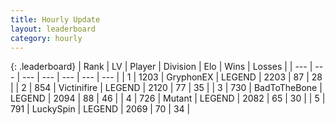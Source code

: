 ```yaml
---
title: Hourly Update
layout: leaderboard
category: hourly
---
```


{: .leaderboard}
| Rank | LV | Player | Division | Elo | Wins | Losses |
| --- | --- | --- | --- | --- | --- | --- |
| <span data-change="0">1</span> | 1203 | <span title="ID: 315148">GryphonEX</span> | LEGEND | <span data-change="8">2203</span> | <span data-change="2">87</span> | <span data-change="0">28</span> |
| <span data-change="0">2</span> | 854 | <span title="ID: 112242">Victinifire</span> | LEGEND | <span data-change="0">2120</span> | <span data-change="0">77</span> | <span data-change="0">35</span> |
| <span data-change="0">3</span> | 730 | <span title="ID: 391169">BadToTheBone</span> | LEGEND | <span data-change="0">2094</span> | <span data-change="0">88</span> | <span data-change="0">46</span> |
| <span data-change="0">4</span> | 726 | <span title="ID: 520098">Mutant</span> | LEGEND | <span data-change="0">2082</span> | <span data-change="0">65</span> | <span data-change="0">30</span> |
| <span data-change="0">5</span> | 791 | <span title="ID: 498412">LuckySpin</span> | LEGEND | <span data-change="0">2069</span> | <span data-change="0">70</span> | <span data-change="0">34</span> |